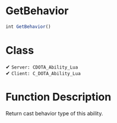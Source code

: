 # GetBehavior
```js	
int GetBehavior()
```
# Class
✔ `Server: CDOTA_Ability_Lua`  
✔ `Client: C_DOTA_Ability_Lua`  

# Function Description
Return cast behavior type of this ability.
